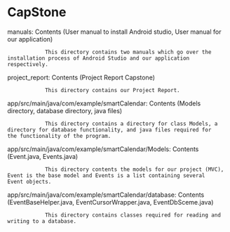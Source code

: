 # CapStone
manuals: Contents (User manual to install Android studio, User manual for our application)

                This directory contains two manuals which go over the installation process of Android Studio and our application                           respectively.
                
                
project_report: Contents (Project Report Capstone)

                This directory contains our Project Report.
                
app/src/main/java/com/example/smartCalendar: Contents (Models directory, database directory, java files)

                This directory contains a directory for class Models, a directory for database functionality, and java files required for                 the functionality of the program.
                
app/src/main/java/com/example/smartCalendar/Models: Contents (Event.java, Events.java)

                This directory contents the models for our project (MVC), Event is the base model and Events is a list containing several                 Event objects.
                
 app/src/main/java/com/example/smartCalendar/database: Contents (EventBaseHelper.java, EventCursorWrapper.java, EventDbSceme.java)
 
                This directory contains classes required for reading and writing to a database.
